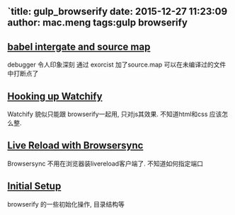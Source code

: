 `title: gulp_browserify
date: 2015-12-27 11:23:09
author: mac.meng
tags:gulp browserify
---
## [babel intergate and source map](https://egghead.io/lessons/javascript-gulp-and-browserify-adding-babel-source-maps)

debugger 令人印象深刻
通过 exorcist 加了source.map 可以在未编译过的文件中打断点了


## [Hooking up Watchify](https://egghead.io/lessons/javascript-gulp-and-browserify-hooking-up-watchify)

Watchify 貌似只能跟 browserify一起用, 只对js其效果. 不知道html和css 应该怎么整.


## [Live Reload with Browsersync](https://egghead.io/lessons/javascript-gulp-and-browserify-adding-live-reload-with-browsersync)

Browsersync 不用在浏览器装livereload客户端了. 不知道如何指定端口

## [Initial Setup](https://egghead.io/lessons/javascript-gulp-and-browserify-initial-setup)

browserify 的一些初始化操作, 目录结构等
